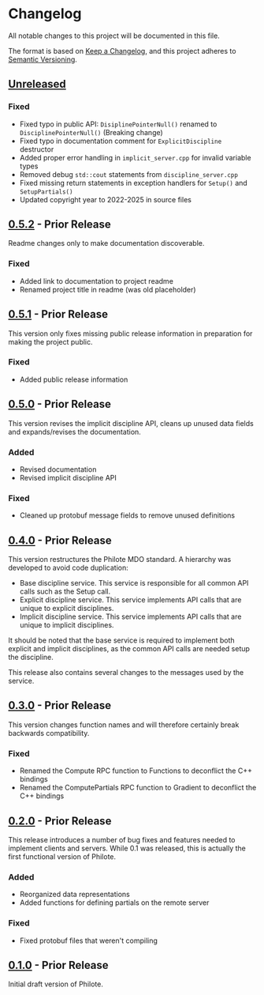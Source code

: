 # Changelog

All notable changes to this project will be documented in this file.

The format is based on [Keep a Changelog](https://keepachangelog.com/en/1.0.0/),
and this project adheres to [Semantic Versioning](https://semver.org/spec/v2.0.0.html).

## [Unreleased]

### Fixed
- Fixed typo in public API: `DisiplinePointerNull()` renamed to `DisciplinePointerNull()` (Breaking change)
- Fixed typo in documentation comment for `ExplicitDiscipline` destructor
- Added proper error handling in `implicit_server.cpp` for invalid variable types
- Removed debug `std::cout` statements from `discipline_server.cpp`
- Fixed missing return statements in exception handlers for `Setup()` and `SetupPartials()`
- Updated copyright year to 2022-2025 in source files

## [0.5.2] - Prior Release

Readme changes only to make documentation discoverable.

### Fixed
- Added link to documentation to project readme
- Renamed project title in readme (was old placeholder)

## [0.5.1] - Prior Release

This version only fixes missing public release information in preparation for
making the project public.

### Fixed
- Added public release information

## [0.5.0] - Prior Release

This version revises the implicit discipline API, cleans up unused data fields
and expands/revises the documentation.

### Added
- Revised documentation
- Revised implicit discipline API

### Fixed
- Cleaned up protobuf message fields to remove unused definitions

## [0.4.0] - Prior Release

This version restructures the Philote MDO standard. A hierarchy was developed to avoid code duplication:

- Base discipline service. This service is responsible for all common API calls such as the Setup call.
- Explicit discipline service. This service implements API calls that are unique to explicit disciplines.
- Implicit discipline service. This service implements API calls that are unique to implicit disciplines.

It should be noted that the base service is required to implement both explicit and implicit disciplines, as the common API calls are needed setup the discipline.

This release also contains several changes to the messages used by the service.

## [0.3.0] - Prior Release

This version changes function names and will therefore certainly break backwards
compatibility.

### Fixed
- Renamed the Compute RPC function to Functions to deconflict the C++ bindings
- Renamed the ComputePartials RPC function to Gradient to deconflict the C++ bindings

## [0.2.0] - Prior Release

This release introduces a number of bug fixes and features needed to implement
clients and servers. While 0.1 was released, this is actually the first
functional version of Philote.

### Added
- Reorganized data representations
- Added functions for defining partials on the remote server

### Fixed
- Fixed protobuf files that weren't compiling

## [0.1.0] - Prior Release

Initial draft version of Philote.

[Unreleased]: https://github.com/chrislupp/Philote-Cpp/compare/v0.5.2...HEAD
[0.5.2]: https://github.com/chrislupp/Philote-Cpp/compare/v0.5.1...v0.5.2
[0.5.1]: https://github.com/chrislupp/Philote-Cpp/compare/v0.5.0...v0.5.1
[0.5.0]: https://github.com/chrislupp/Philote-Cpp/compare/v0.4.0...v0.5.0
[0.4.0]: https://github.com/chrislupp/Philote-Cpp/compare/v0.3.0...v0.4.0
[0.3.0]: https://github.com/chrislupp/Philote-Cpp/compare/v0.2.0...v0.3.0
[0.2.0]: https://github.com/chrislupp/Philote-Cpp/compare/v0.1.0...v0.2.0
[0.1.0]: https://github.com/chrislupp/Philote-Cpp/releases/tag/v0.1.0
